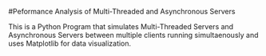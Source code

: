 #Peformance Analysis of Multi-Threaded and Asynchronous Servers

This is a Python Program that simulates Multi-Threaded Servers and Asynchronous Servers between multiple clients running simultaenously and uses Matplotlib for data visualization.
